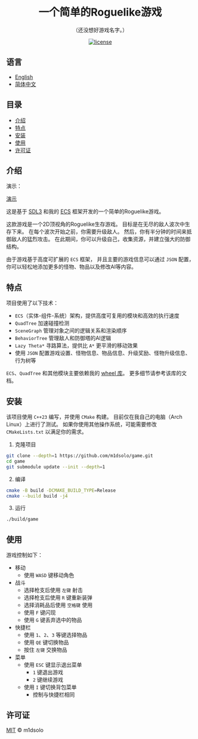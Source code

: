<div align="center">

<h1>一个简单的Roguelike游戏</h1>

<p>（还没想好游戏名字。）</p>

[![license](https://img.shields.io/badge/License-MIT%202.0-blue.svg)](https://github.com/Lightning-AI/lightning/blob/master/LICENSE)

</div>

## 语言

- [English](README.md)
- [简体中文](README_zh_CN.md)

## 目录

- [介绍](#介绍)
- [特点](#特点)
- [安装](#安装)
- [使用](#使用)
- [许可证](#许可证)

## 介绍

演示：

[演示](https://github.com/user-attachments/assets/bb18c641-a574-485e-b261-53d6e00e250e)

这是基于 [SDL3](https://github.com/libsdl-org/SDL) 和我的 [ECS](https://github.com/m1dsolo/wheel/blob/main/include/wheel/ecs.hpp) 框架开发的一个简单的Roguelike游戏。

这款游戏是一个2D顶视角的Roguelike生存游戏。
目标是在无尽的敌人波次中生存下来。
在每个波次开始之前，你需要升级敌人。
然后，你有半分钟的时间来抵御敌人的猛烈攻击。
在此期间，你可以升级自己，收集资源，并建立强大的防御结构。

由于游戏基于高度可扩展的 `ECS` 框架，
并且主要的游戏信息可以通过 `JSON` 配置，
你可以轻松地添加更多的怪物、物品以及修改AI等内容。

## 特点

项目使用了以下技术：

- `ECS`（实体-组件-系统）架构，提供高度可复用的模块和高效的执行速度
- `QuadTree` 加速碰撞检测
- `SceneGraph` 管理对象之间的逻辑关系和渲染顺序
- `BehaviorTree` 管理敌人和防御塔的AI逻辑
- `Lazy Theta*` 寻路算法，提供比 `A*` 更平滑的移动效果
- 使用 `JSON` 配置游戏设置、怪物信息、物品信息、升级奖励、怪物升级信息、行为树等

`ECS`、`QuadTree` 和其他模块主要依赖我的 [wheel 库](https://github.com/m1dsolo/wheel)。
更多细节请参考该库的文档。

## 安装

该项目使用 `C++23` 编写，并使用 `CMake` 构建。
目前仅在我自己的电脑（Arch Linux）上进行了测试。
如果你使用其他操作系统，可能需要修改 `CMakeLists.txt` 以满足你的需求。

1. 克隆项目

```bash
git clone --depth=1 https://github.com/m1dsolo/game.git
cd game
git submodule update --init --depth=1
```

2. 编译

```bash
cmake -B build -DCMAKE_BUILD_TYPE=Release
cmake --build build -j4
```

3. 运行

```bash
./build/game
```

## 使用

游戏控制如下：
- 移动
    - 使用 `WASD` 键移动角色
- 战斗
    - 选择枪支后使用 `左键` 射击
    - 选择枪支后使用 `R` 键重新装弹
    - 选择消耗品后使用 `空格键` 使用
    - 使用 `F` 键闪现
    - 使用 `G` 键丢弃选中的物品
- 快捷栏
    - 使用 `1`、`2`、`3` 等键选择物品
    - 使用 `QE` 键切换物品
    - 按住 `左键` 交换物品
- 菜单
    - 使用 `ESC` 键显示退出菜单
        - `1` 键退出游戏
        - `2` 键继续游戏
    - 使用 `I` 键切换背包菜单
        - 控制与快捷栏相同

## 许可证

[MIT](LICENSE) © m1dsolo
